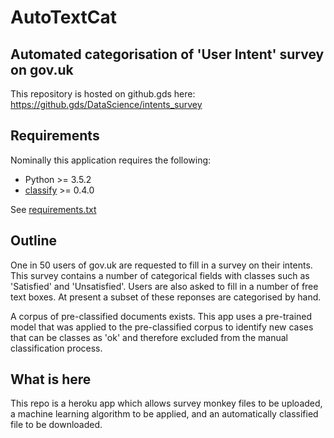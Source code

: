 # AutoTextCat

## Automated categorisation of 'User Intent' survey on gov.uk

This repository is hosted on github.gds here: <https://github.gds/DataScience/intents_survey>

## Requirements

Nominally this application requires the following:

* Python >= 3.5.2  
* [classify](https://github.com/ivyleavedtoadflax/classify.git) >= 0.4.0  

See [requirements.txt](requirements.txt)

## Outline

One in 50 users of gov.uk are requested to fill in a survey on their intents.
This survey contains a number of categorical fields with classes such as 'Satisfied' and 'Unsatisfied'.
Users are also asked to fill in a number of free text boxes.
At present a subset of these reponses are categorised by hand.

A corpus of pre-classified documents exists.
This app uses a pre-trained model that was applied to the pre-classified corpus to identify new cases that can be classes as 'ok' and therefore excluded from the manual classification process.

## What is here

This repo is a heroku app which allows survey monkey files to be uploaded, a machine learning algorithm to be applied, and an automatically classified file to be downloaded.

